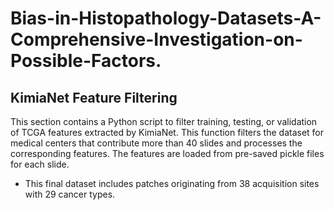 # Bias-in-Histopathology-Datasets-A-Comprehensive-Investigation-on-Possible-Factors.

## KimiaNet Feature Filtering
This section contains a Python script to filter training, testing, or validation of TCGA features extracted by KimiaNet. This function filters the dataset for medical centers that contribute more than 40 slides and processes the corresponding features. The features are loaded from pre-saved pickle files for each slide.
* This final dataset includes patches originating from 38 acquisition sites with 29 cancer types.
